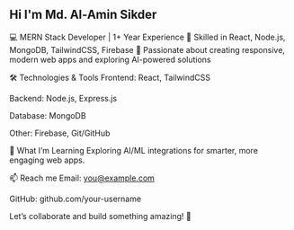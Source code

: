 ## Hi I'm Md. Al-Amin Sikder

💻 MERN Stack Developer | 1+ Year Experience
🎨 Skilled in React, Node.js, MongoDB, TailwindCSS, Firebase
🤖 Passionate about creating responsive, modern web apps and exploring AI-powered solutions

🛠️ Technologies & Tools
Frontend: React, TailwindCSS

Backend: Node.js, Express.js

Database: MongoDB

Other: Firebase, Git/GitHub

🌟 What I’m Learning
Exploring AI/ML integrations for smarter, more engaging web apps.

📫 Reach me
Email: you@example.com

GitHub: github.com/your-username

Let’s collaborate and build something amazing! 🚀
